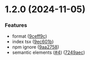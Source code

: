 # 1.2.0 (2024-11-05)


### Features

* format ([9ceff9c](https://github.com/Bashamega/jsx-to-rn/commit/9ceff9cccaee84f32ef4cd6bfad4938192c3013b))
* index tsx ([9ec601b](https://github.com/Bashamega/jsx-to-rn/commit/9ec601bc5a08c0546c9dafbda69c4462a239518a))
* npm ignore ([9aa2758](https://github.com/Bashamega/jsx-to-rn/commit/9aa2758cad9c5313c96395997a02d6c49ae5877c))
* semantic elements ([#4](https://github.com/Bashamega/jsx-to-rn/issues/4)) ([7249aec](https://github.com/Bashamega/jsx-to-rn/commit/7249aecd4c97ab0daa007e99aa4adddf117d3c22))



